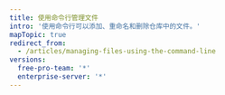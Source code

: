```yaml
---
title: 使用命令行管理文件
intro: '使用命令行可以添加、重命名和删除仓库中的文件。'
mapTopic: true
redirect_from:
  - /articles/managing-files-using-the-command-line
versions:
  free-pro-team: '*'
  enterprise-server: '*'
---
```


